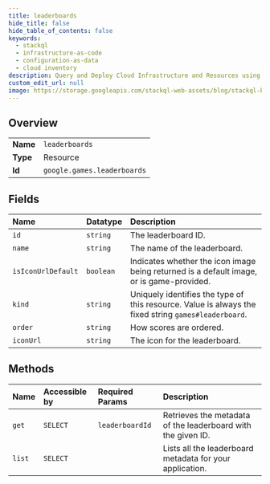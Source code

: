 ```yaml
---
title: leaderboards
hide_title: false
hide_table_of_contents: false
keywords:
  - stackql
  - infrastructure-as-code
  - configuration-as-data
  - cloud inventory
description: Query and Deploy Cloud Infrastructure and Resources using SQL
custom_edit_url: null
image: https://storage.googleapis.com/stackql-web-assets/blog/stackql-blog-post-featured-image.png
---
```

  
    

## Overview
<table><tbody>
<tr><td><b>Name</b></td><td><code>leaderboards</code></td></tr>
<tr><td><b>Type</b></td><td>Resource</td></tr>
<tr><td><b>Id</b></td><td><code>google.games.leaderboards</code></td></tr>
</tbody></table>

## Fields
| Name | Datatype | Description |
|:-----|:---------|:------------|
| `id` | `string` | The leaderboard ID. |
| `name` | `string` | The name of the leaderboard. |
| `isIconUrlDefault` | `boolean` | Indicates whether the icon image being returned is a default image, or is game-provided. |
| `kind` | `string` | Uniquely identifies the type of this resource. Value is always the fixed string `games#leaderboard`. |
| `order` | `string` | How scores are ordered. |
| `iconUrl` | `string` | The icon for the leaderboard. |
## Methods
| Name | Accessible by | Required Params | Description |
|:-----|:--------------|:----------------|:------------|
| `get` | `SELECT` | `leaderboardId` | Retrieves the metadata of the leaderboard with the given ID. |
| `list` | `SELECT` |  | Lists all the leaderboard metadata for your application. |
